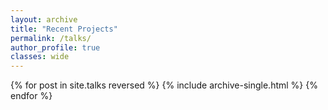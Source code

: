 ```yaml
---
layout: archive
title: "Recent Projects"
permalink: /talks/
author_profile: true
classes: wide
---
```


{% for post in site.talks reversed %}
  {% include archive-single.html %}
{% endfor %}
